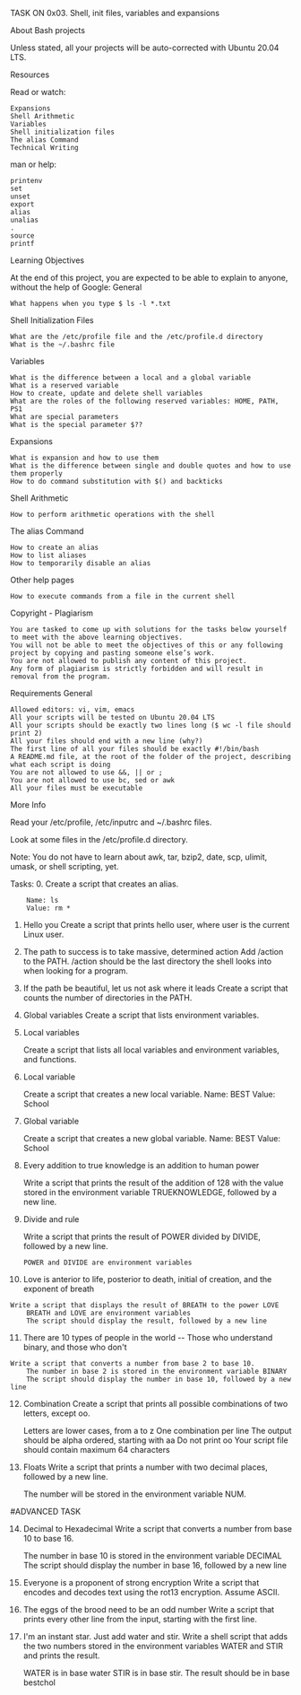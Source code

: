  TASK ON 0x03. Shell, init files, variables and expansions


About Bash projects

Unless stated, all your projects will be auto-corrected with Ubuntu 20.04 LTS.

Resources

Read or watch:

    Expansions
    Shell Arithmetic
    Variables
    Shell initialization files
    The alias Command
    Technical Writing

man or help:

    printenv
    set
    unset
    export
    alias
    unalias
    .
    source
    printf

Learning Objectives

At the end of this project, you are expected to be able to explain to anyone, without the help of Google:
General

    What happens when you type $ ls -l *.txt

Shell Initialization Files

    What are the /etc/profile file and the /etc/profile.d directory
    What is the ~/.bashrc file

Variables

    What is the difference between a local and a global variable
    What is a reserved variable
    How to create, update and delete shell variables
    What are the roles of the following reserved variables: HOME, PATH, PS1
    What are special parameters
    What is the special parameter $??

Expansions

    What is expansion and how to use them
    What is the difference between single and double quotes and how to use them properly
    How to do command substitution with $() and backticks

Shell Arithmetic

    How to perform arithmetic operations with the shell

The alias Command

    How to create an alias
    How to list aliases
    How to temporarily disable an alias

Other help pages

    How to execute commands from a file in the current shell

Copyright - Plagiarism

    You are tasked to come up with solutions for the tasks below yourself to meet with the above learning objectives.
    You will not be able to meet the objectives of this or any following project by copying and pasting someone else’s work.
    You are not allowed to publish any content of this project.
    Any form of plagiarism is strictly forbidden and will result in removal from the program.

Requirements
General

    Allowed editors: vi, vim, emacs
    All your scripts will be tested on Ubuntu 20.04 LTS
    All your scripts should be exactly two lines long ($ wc -l file should print 2)
    All your files should end with a new line (why?)
    The first line of all your files should be exactly #!/bin/bash
    A README.md file, at the root of the folder of the project, describing what each script is doing
    You are not allowed to use &&, || or ;
    You are not allowed to use bc, sed or awk
    All your files must be executable

More Info

Read your /etc/profile, /etc/inputrc and ~/.bashrc files.

Look at some files in the /etc/profile.d directory.

Note: You do not have to learn about awk, tar, bzip2, date, scp, ulimit, umask, or shell scripting, yet.

Tasks:
0. <o> 
	Create a script that creates an alias.

	    Name: ls
	    Value: rm *
1. Hello you 
	Create a script that prints hello user, where user is the current Linux user.
2. The path to success is to take massive, determined action 
	Add /action to the PATH. /action should be the last directory the shell looks into when looking for a program.
3. If the path be beautiful, let us not ask where it leads 
	Create a script that counts the number of directories in the PATH.
 4. Global variables 
	Create a script that lists environment variables.
 5. Local variables

	Create a script that lists all local variables and environment variables, and functions.
 6. Local variable

	Create a script that creates a new local variable.
		Name: BEST
		Value: School
 7. Global variable

	Create a script that creates a new global variable.
		Name: BEST
		Value: School
 8. Every addition to true knowledge is an addition to human power

	Write a script that prints the result of the addition of 128 with the value stored in the environment variable TRUEKNOWLEDGE, followed by a new line.
 9. Divide and rule

	Write a script that prints the result of POWER divided by DIVIDE, followed by a new line.

	    POWER and DIVIDE are environment variables
 10. Love is anterior to life, posterior to death, initial of creation, and the exponent of breath

	Write a script that displays the result of BREATH to the power LOVE
		BREATH and LOVE are environment variables
		The script should display the result, followed by a new line
 11. There are 10 types of people in the world -- Those who understand binary, and those who don't

	Write a script that converts a number from base 2 to base 10.
		The number in base 2 is stored in the environment variable BINARY
		The script should display the number in base 10, followed by a new line
 12. Combination 
	Create a script that prints all possible combinations of two letters, except oo.

	    Letters are lower cases, from a to z
	    One combination per line
	    The output should be alpha ordered, starting with aa
	    Do not print oo
	    Your script file should contain maximum 64 characters
13. Floats 
	Write a script that prints a number with two decimal places, followed by a new line.

	The number will be stored in the environment variable NUM.

#ADVANCED TASK

 14. Decimal to Hexadecimal 
	Write a script that converts a number from base 10 to base 16.

	    The number in base 10 is stored in the environment variable DECIMAL
	    The script should display the number in base 16, followed by a new line
 15. Everyone is a proponent of strong encryption 
	Write a script that encodes and decodes text using the rot13 encryption. Assume ASCII.
 16. The eggs of the brood need to be an odd number 
	Write a script that prints every other line from the input, starting with the first line.
 17. I'm an instant star. Just add water and stir. 
	Write a shell script that adds the two numbers stored in the environment variables WATER and STIR and prints the result.

	    WATER is in base water
	    STIR is in base stir.
	    The result should be in base bestchol


